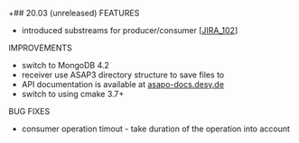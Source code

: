 +## 20.03 (unreleased)
FEATURES
* introduced substreams for producer/consumer [[JIRA_102](https://agira.desy.de/browse/HIDRA2-102)]

IMPROVEMENTS
* switch to MongoDB 4.2
* receiver use ASAP3 directory structure to save files to
* API documentation is available at [asapo-docs.desy.de](asapo-docs.desy.de)
* switch to using cmake 3.7+

BUG FIXES
* consumer operation timout - take duration of the operation into account
